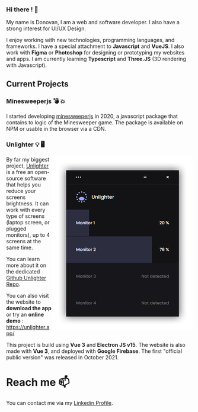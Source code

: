 ### Hi there ! 👋

My name is Donovan, I am a web and software developer. I also have a strong interest for UI/UX Design.

I enjoy working with new technologies, programming languages, and frameworks. I have a special attachment to **Javascript** and **VueJS**. I also work with **Figma** or **Photoshop** for designing or prototyping my websites and apps. I am currently learning **Typescript** and **Three.JS** (3D rendering with Javascript).

## Current Projects 

### Minesweeperjs 💣 💥

I started developing [minesweeperjs](https://github.com/Dono7/MinesweeperJS) in 2020, a javascript package that contains to logic of the Minesweeper game. The package is available on NPM or usable in the browser via a CDN.

### Unlighter 💡 🖥️

<a href="https://github.com/Dono7/Unlighter" target="_blank">
  <img align="right" src="unlighter-preview.png" alt="Unlighter screenshot preview" />
</a>

By far my biggest project, [Unlighter](https://unlighter.app/) is a free an open-source software that helps you reduce your screens brightness. It can work with every type of screens (laptop screen, or plugged monitors), up to 4 screens at the same time.

You can learn more about it on the dedicated [Github Unlighter Repo](https://github.com/Dono7/Unlighter).

You can also visit the website to **download the app** or try an **online demo** : 
https://unlighter.app/

This project is build using **Vue 3** and **Electron JS v15**. The website is also made with **Vue 3**, and deployed with **Google Firebase**. The first "official public version" was released in October 2021.

# Reach me 📫

You can contact me via my [Linkedin Profile](https://www.linkedin.com/in/donovan-trinh/).


<!--
**Dono7/Dono7** is a ✨ _special_ ✨ repository because its `README.md` (this file) appears on your GitHub profile.

Here are some ideas to get you started:

- 🔭 I’m currently working on ...
- 🌱 I’m currently learning ...
- 👯 I’m looking to collaborate on ...
- 🤔 I’m looking for help with ...
- 💬 Ask me about ...
- 📫 How to reach me: ...
- 😄 Pronouns: ...
- ⚡ Fun fact: ...
-->
